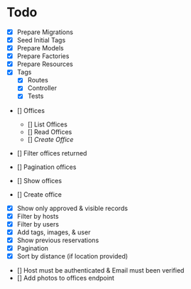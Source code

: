 # Todo

- [x] Prepare Migrations
- [x] Seed Initial Tags
- [x] Prepare Models
- [x] Prepare Factories
- [x] Prepare Resources
- [x] Tags
	- [x] Routes
	- [x] Controller
	- [x] Tests

- [] Offices
	- [] List Offices
	- [] Read Offices
	- [] _Create Office_

- [] Filter offices returned
- [] Pagination offices
- [] Show offices
- [] Create office

- [x] Show only approved & visible records
- [x] Filter by hosts
- [x] Filter by users
- [x] Add tags, images, & user
- [x] Show previous reservations
- [x] Pagination
- [x] Sort by distance (if location provided)
- [] Host must be authenticated & Email must been verified
- [] Add photos to offices endpoint